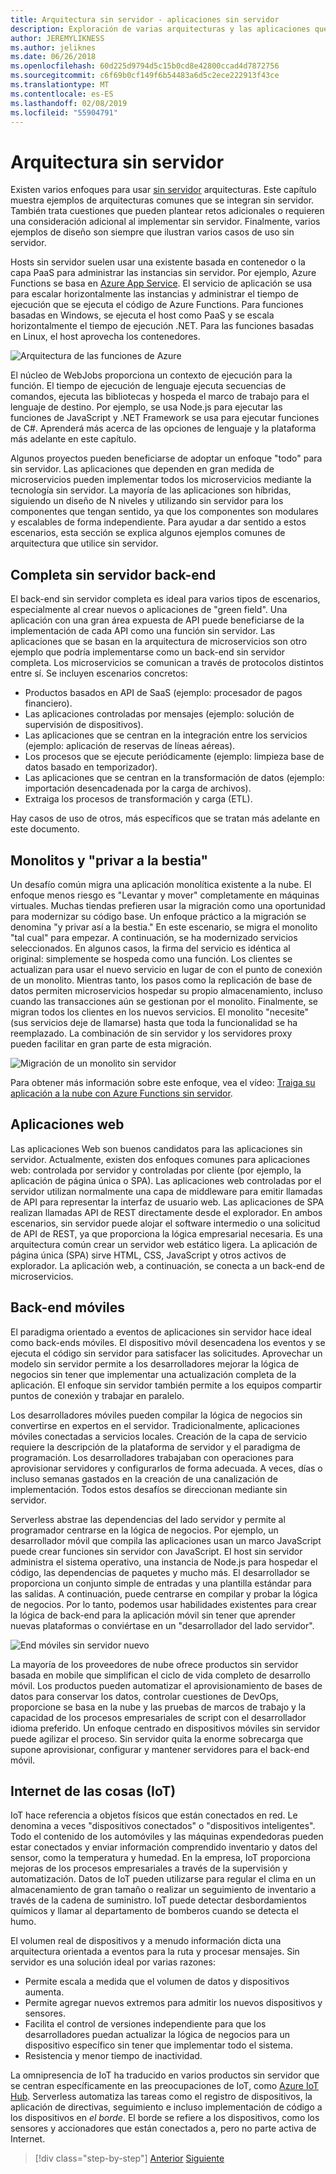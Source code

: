 ```yaml
---
title: Arquitectura sin servidor - aplicaciones sin servidor
description: Exploración de varias arquitecturas y las aplicaciones que son compatibles con arquitecturas sin servidor, incluidas aplicaciones web, móviles y IoT.
author: JEREMYLIKNESS
ms.author: jeliknes
ms.date: 06/26/2018
ms.openlocfilehash: 60d225d9794d5c15b0cd8e42800ccad4d7872756
ms.sourcegitcommit: c6f69b0cf149f6b54483a6d5c2ece222913f43ce
ms.translationtype: MT
ms.contentlocale: es-ES
ms.lasthandoff: 02/08/2019
ms.locfileid: "55904791"
---
```

# <a name="serverless-architecture"></a>Arquitectura sin servidor

Existen varios enfoques para usar [sin servidor](http://azure.com/serverless) arquitecturas. Este capítulo muestra ejemplos de arquitecturas comunes que se integran sin servidor. También trata cuestiones que pueden plantear retos adicionales o requieren una consideración adicional al implementar sin servidor. Finalmente, varios ejemplos de diseño son siempre que ilustran varios casos de uso sin servidor.

Hosts sin servidor suelen usar una existente basada en contenedor o la capa PaaS para administrar las instancias sin servidor. Por ejemplo, Azure Functions se basa en [Azure App Service](https://docs.microsoft.com/azure/app-service/). El servicio de aplicación se usa para escalar horizontalmente las instancias y administrar el tiempo de ejecución que se ejecuta el código de Azure Functions. Para funciones basadas en Windows, se ejecuta el host como PaaS y se escala horizontalmente el tiempo de ejecución .NET. Para las funciones basadas en Linux, el host aprovecha los contenedores.

![Arquitectura de las funciones de Azure](./media/azure-functions-architecture.png)

El núcleo de WebJobs proporciona un contexto de ejecución para la función. El tiempo de ejecución de lenguaje ejecuta secuencias de comandos, ejecuta las bibliotecas y hospeda el marco de trabajo para el lenguaje de destino. Por ejemplo, se usa Node.js para ejecutar las funciones de JavaScript y .NET Framework se usa para ejecutar funciones de C#. Aprenderá más acerca de las opciones de lenguaje y la plataforma más adelante en este capítulo.

Algunos proyectos pueden beneficiarse de adoptar un enfoque "todo" para sin servidor. Las aplicaciones que dependen en gran medida de microservicios pueden implementar todos los microservicios mediante la tecnología sin servidor. La mayoría de las aplicaciones son híbridas, siguiendo un diseño de N niveles y utilizando sin servidor para los componentes que tengan sentido, ya que los componentes son modulares y escalables de forma independiente. Para ayudar a dar sentido a estos escenarios, esta sección se explica algunos ejemplos comunes de arquitectura que utilice sin servidor.

## <a name="full-serverless-back-end"></a>Completa sin servidor back-end

El back-end sin servidor completa es ideal para varios tipos de escenarios, especialmente al crear nuevos o aplicaciones de "green field". Una aplicación con una gran área expuesta de API puede beneficiarse de la implementación de cada API como una función sin servidor. Las aplicaciones que se basan en la arquitectura de microservicios son otro ejemplo que podría implementarse como un back-end sin servidor completa. Los microservicios se comunican a través de protocolos distintos entre sí. Se incluyen escenarios concretos:

* Productos basados en API de SaaS (ejemplo: procesador de pagos financiero).
* Las aplicaciones controladas por mensajes (ejemplo: solución de supervisión de dispositivos).
* Las aplicaciones que se centran en la integración entre los servicios (ejemplo: aplicación de reservas de líneas aéreas).
* Los procesos que se ejecute periódicamente (ejemplo: limpieza base de datos basado en temporizador).
* Las aplicaciones que se centran en la transformación de datos (ejemplo: importación desencadenada por la carga de archivos).
* Extraiga los procesos de transformación y carga (ETL).

Hay casos de uso de otros, más específicos que se tratan más adelante en este documento.

## <a name="monoliths-and-starving-the-beast"></a>Monolitos y "privar a la bestia"

Un desafío común migra una aplicación monolítica existente a la nube. El enfoque menos riesgo es "Levantar y mover" completamente en máquinas virtuales. Muchas tiendas prefieren usar la migración como una oportunidad para modernizar su código base. Un enfoque práctico a la migración se denomina "y privar así a la bestia." En este escenario, se migra el monolito "tal cual" para empezar. A continuación, se ha modernizado servicios seleccionados. En algunos casos, la firma del servicio es idéntica al original: simplemente se hospeda como una función. Los clientes se actualizan para usar el nuevo servicio en lugar de con el punto de conexión de un monolito. Mientras tanto, los pasos como la replicación de base de datos permiten microservicios hospedar su propio almacenamiento, incluso cuando las transacciones aún se gestionan por el monolito. Finalmente, se migran todos los clientes en los nuevos servicios. El monolito "necesite" (sus servicios deje de llamarse) hasta que toda la funcionalidad se ha reemplazado. La combinación de sin servidor y los servidores proxy pueden facilitar en gran parte de esta migración.

![Migración de un monolito sin servidor](./media/serverless-monolith-migration.png)

Para obtener más información sobre este enfoque, vea el vídeo: [Traiga su aplicación a la nube con Azure Functions sin servidor](https://channel9.msdn.com/Events/Connect/2017/E102).

## <a name="web-apps"></a>Aplicaciones web

Las aplicaciones Web son buenos candidatos para las aplicaciones sin servidor. Actualmente, existen dos enfoques comunes para aplicaciones web: controlada por servidor y controladas por cliente (por ejemplo, la aplicación de página única o SPA). Las aplicaciones web controladas por el servidor utilizan normalmente una capa de middleware para emitir llamadas de API para representar la interfaz de usuario web. Las aplicaciones de SPA realizan llamadas API de REST directamente desde el explorador. En ambos escenarios, sin servidor puede alojar el software intermedio o una solicitud de API de REST, ya que proporciona la lógica empresarial necesaria. Es una arquitectura común crear un servidor web estático ligera. La aplicación de página única (SPA) sirve HTML, CSS, JavaScript y otros activos de explorador. La aplicación web, a continuación, se conecta a un back-end de microservicios.

## <a name="mobile-back-ends"></a>Back-end móviles

El paradigma orientado a eventos de aplicaciones sin servidor hace ideal como back-ends móviles. El dispositivo móvil desencadena los eventos y se ejecuta el código sin servidor para satisfacer las solicitudes. Aprovechar un modelo sin servidor permite a los desarrolladores mejorar la lógica de negocios sin tener que implementar una actualización completa de la aplicación. El enfoque sin servidor también permite a los equipos compartir puntos de conexión y trabajar en paralelo.

Los desarrolladores móviles pueden compilar la lógica de negocios sin convertirse en expertos en el servidor. Tradicionalmente, aplicaciones móviles conectadas a servicios locales. Creación de la capa de servicio requiere la descripción de la plataforma de servidor y el paradigma de programación. Los desarrolladores trabajaban con operaciones para aprovisionar servidores y configurarlos de forma adecuada. A veces, días o incluso semanas gastados en la creación de una canalización de implementación. Todos estos desafíos se direccionan mediante sin servidor.

Serverless abstrae las dependencias del lado servidor y permite al programador centrarse en la lógica de negocios. Por ejemplo, un desarrollador móvil que compila las aplicaciones usan un marco JavaScript puede crear funciones sin servidor con JavaScript. El host sin servidor administra el sistema operativo, una instancia de Node.js para hospedar el código, las dependencias de paquetes y mucho más. El desarrollador se proporciona un conjunto simple de entradas y una plantilla estándar para las salidas. A continuación, puede centrarse en compilar y probar la lógica de negocios. Por lo tanto, podemos usar habilidades existentes para crear la lógica de back-end para la aplicación móvil sin tener que aprender nuevas plataformas o conviértase en un "desarrollador del lado servidor".

![End móviles sin servidor nuevo](./media/serverless-mobile-backend.png)

La mayoría de los proveedores de nube ofrece productos sin servidor basada en mobile que simplifican el ciclo de vida completo de desarrollo móvil. Los productos pueden automatizar el aprovisionamiento de bases de datos para conservar los datos, controlar cuestiones de DevOps, proporcione se basa en la nube y las pruebas de marcos de trabajo y la capacidad de los procesos empresariales de script con el desarrollador idioma preferido. Un enfoque centrado en dispositivos móviles sin servidor puede agilizar el proceso. Sin servidor quita la enorme sobrecarga que supone aprovisionar, configurar y mantener servidores para el back-end móvil.

## <a name="internet-of-things-iot"></a>Internet de las cosas (IoT)

IoT hace referencia a objetos físicos que están conectados en red. Le denomina a veces "dispositivos conectados" o "dispositivos inteligentes". Todo el contenido de los automóviles y las máquinas expendedoras pueden estar conectados y enviar información comprendido inventario y datos del sensor, como la temperatura y humedad. En la empresa, IoT proporciona mejoras de los procesos empresariales a través de la supervisión y automatización. Datos de IoT pueden utilizarse para regular el clima en un almacenamiento de gran tamaño o realizar un seguimiento de inventario a través de la cadena de suministro. IoT puede detectar desbordamientos químicos y llamar al departamento de bomberos cuando se detecta el humo.

El volumen real de dispositivos y a menudo información dicta una arquitectura orientada a eventos para la ruta y procesar mensajes. Sin servidor es una solución ideal por varias razones:

* Permite escala a medida que el volumen de datos y dispositivos aumenta.
* Permite agregar nuevos extremos para admitir los nuevos dispositivos y sensores.
* Facilita el control de versiones independiente para que los desarrolladores puedan actualizar la lógica de negocios para un dispositivo específico sin tener que implementar todo el sistema.
* Resistencia y menor tiempo de inactividad.

La omnipresencia de IoT ha traducido en varios productos sin servidor que se centran específicamente en las preocupaciones de IoT, como [Azure IoT Hub](https://docs.microsoft.com/azure/iot-hub). Serverless automatiza las tareas como el registro de dispositivos, la aplicación de directivas, seguimiento e incluso implementación de código a los dispositivos en *el borde*. El borde se refiere a los dispositivos, como los sensores y accionadores que están conectados a, pero no parte activa de Internet.

>[!div class="step-by-step"]
>[Anterior](architecture-approaches.md)
>[Siguiente](serverless-architecture-considerations.md)
